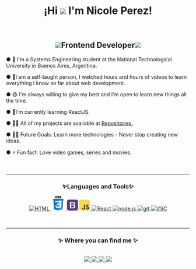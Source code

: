 <h1 align="center">¡Hi <img src="https://media.giphy.com/media/hvRJCLFzcasrR4ia7z/giphy.gif" width="30px"> I'm Nicole Perez!</h1>
<br>
<h2 align="center"><img src="https://media2.giphy.com/media/ll6k0B10kGNQEn6KsO/giphy.gif?cid=790b76118958d382d2e5922ab5977270b01c6812df3ff800&rid=giphy.gif&ct=s" width="30px">Frontend Developer<img src="https://media2.giphy.com/media/ll6k0B10kGNQEn6KsO/giphy.gif?cid=790b76118958d382d2e5922ab5977270b01c6812df3ff800&rid=giphy.gif&ct=s" width="30px"></h2>
<p align="start">● 📖 I'm a Systems Engineering student at the National Technological University in Buenos Aires, Argentina. </b></p>
<p align="start">● 👐I am a self-taught person, I watched hours and hours of videos to learn everything I know so far about web development. </b></p>
<p align="start">● 😃 I'm always willing to give my best and I'm open to learn new things all the time. </b></p>
<p align="start">● 🌱I'm currently learning ReactJS. </b></p>
<p align="start">● 👨‍💻 All of my projects are available at <a href="https://github.com/NiquiSteffi?tab=repositories" target="_blank">Repositories.</a></p>
<p align="start">● 💪🏼 Future Goals: Learn more technologies - Never stop creating new ideas.</b></p>
<p align="start">● ⚡ Fun fact: Love video games, series and movies.  </b></p>
<br>

---

<h3 align="center">✨Languages and Tools✨</h3>

<p align="center"> 
  <a href="https://www.w3.org/html/" target="_blank"> 
    <img src="https://cdn.svgporn.com/logos/html-5.svg" alt="HTML" width="30"/>
  </a>
  <a href="https://www.w3schools.com/css/" target="_blank"> 
    <img src="https://raw.githubusercontent.com/devicons/devicon/master/icons/css3/css3-original-wordmark.svg" alt="css3" width="40" height="40"/> 
  </a>
  <a href="https://getbootstrap.com/" target="_blank"> 
    <img src="https://raw.githubusercontent.com/github/explore/80688e429a7d4ef2fca1e82350fe8e3517d3494d/topics/bootstrap/bootstrap.png" alt="Bootstrap" width="30">
  </a>
  <a href="https://developer.mozilla.org/en-US/docs/Web/JavaScript" target="_blank"> 
    <img src="https://raw.githubusercontent.com/devicons/devicon/master/icons/javascript/javascript-original.svg" alt="javascript" width="30"/>   
  </a>
  <a href="https://reactjs.org/" target="_blank" rel="noreferrer"> 
    <img src="https://cdn4.iconfinder.com/data/icons/logos-3/600/React.js_logo-512.png" alt="React" width="30">
  </a>    
  <a href="https://nodejs.org/es/" target="_blank"> 
    <img src="https://cdn.pixabay.com/photo/2015/04/23/17/41/node-js-736399_960_720.png" alt="node.js" width="30"/>
  </a>
  <a href="https://git-scm.com/" target="_blank"> 
    <img src="https://www.vectorlogo.zone/logos/git-scm/git-scm-icon.svg" alt="git" width="30" height="30"/>
  </a>
  <a href="https://code.visualstudio.com/" target="_blank"> 
    <img src="https://cdn.svgporn.com/logos/visual-studio-code.svg" alt="VSC" width="30">
  </a>
<p align="center">
  <br>
  
  ---
  
 <h3 align="center">✨ Where you can find me ✨</h3>
 
 <p align="center">
  <br/>
  <a href="https://www.linkedin.com/in/niquisteffi/">
    <img src="https://img.shields.io/badge/LinkedIn-%230077B5.svg?&style=flat-square&logo=linkedin&logoColor=white">
  </a>
  
  <a href="https://github.com/NiquiSteffi">
    <img src="https://img.shields.io/badge/Github-%230A0A0A.svg?&style=flat-square&logo=Github&logoColor=white">  
  </a>
 
  <a href="https://www.instagram.com/niqisteffi/">
    <img src="https://img.shields.io/badge/Instagram-%23E4405F.svg?&style=flat-square&logo=instagram&logoColor=white">
  </a>

  <a href="https://twitter.com/NiquiSteffi">
    <img src="https://img.shields.io/badge/twitter-%230077D4.svg?&style=flat-square&logo=twitter&logoColor=white">
  </a>
</p>


<!--
**NiquiSteffi/NiquiSteffi** is a ✨ _special_ ✨ repository because its `README.md` (this file) appears on your GitHub profile.

Here are some ideas to get you started:

- 🔭 I’m currently working on ...
- 🌱 I’m currently learning ...
- 👯 I’m looking to collaborate on ...
- 🤔 I’m looking for help with ...
- 💬 Ask me about ...
- 📫 How to reach me: ...
- 😄 Pronouns: ...
- ⚡ Fun fact: ...
-->
